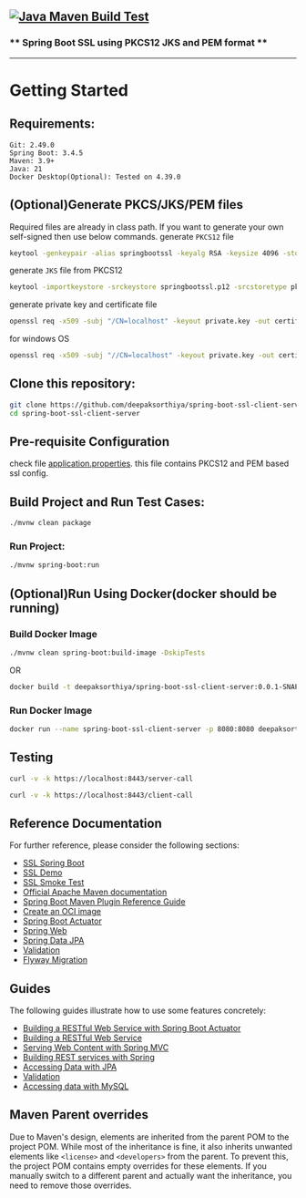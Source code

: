 [![Java Maven Build Test](https://github.com/deepaksorthiya/spring-boot-ssl-client-server/actions/workflows/maven-build.yml/badge.svg)](https://github.com/deepaksorthiya/spring-boot-ssl-client-server/actions/workflows/maven-build.yml)
---

### ** Spring Boot SSL using PKCS12 JKS and PEM format **

---

# Getting Started

## Requirements:

```
Git: 2.49.0
Spring Boot: 3.4.5
Maven: 3.9+
Java: 21
Docker Desktop(Optional): Tested on 4.39.0
```

## (Optional)Generate PKCS/JKS/PEM files

Required files are already in class path. If you want to generate your own self-signed then use below commands.
generate `PKCS12` file

```bash
keytool -genkeypair -alias springbootssl -keyalg RSA -keysize 4096 -storetype PKCS12 -keystore springbootssl.p12 -validity 36500
```

generate `JKS` file from PKCS12

```bash
keytool -importkeystore -srckeystore springbootssl.p12 -srcstoretype pkcs12 -destkeystore springbootssl.jks -deststoretype jks
```

generate private key and certificate file

```bash
openssl req -x509 -subj "/CN=localhost" -keyout private.key -out certificate.crt -sha256 -days 36500 -nodes -newkey rsa
```

for windows OS

```bash
openssl req -x509 -subj "//CN=localhost" -keyout private.key -out certificate.crt -sha256 -days 36500 -nodes -newkey rsa
```

## Clone this repository:

```bash
git clone https://github.com/deepaksorthiya/spring-boot-ssl-client-server.git
cd spring-boot-ssl-client-server
```

## Pre-requisite Configuration

check file [application.properties](src/main/resources/application.properties). this file contains PKCS12 and PEM based
ssl config.

## Build Project and Run Test Cases:

```bash
./mvnw clean package
```

### Run Project:

```bash
./mvnw spring-boot:run
```

## (Optional)Run Using Docker(docker should be running)

### Build Docker Image

```bash
./mvnw clean spring-boot:build-image -DskipTests
```

OR

```bash
docker build -t deepaksorthiya/spring-boot-ssl-client-server:0.0.1-SNAPSHOT . 
```

### Run Docker Image

```bash
docker run --name spring-boot-ssl-client-server -p 8080:8080 deepaksorthiya/spring-boot-ssl-client-server:0.0.1-SNAPSHOT
```

## Testing

```bash
curl -v -k https://localhost:8443/server-call
```

```bash
curl -v -k https://localhost:8443/client-call
```

## Reference Documentation

For further reference, please consider the following sections:

* [SSL Spring Boot](https://spring.io/blog/2023/11/07/ssl-hot-reload-in-spring-boot-3-2-0)
* [SSL Demo](https://spring.io/blog/2023/06/07/securing-spring-boot-applications-with-ssl)
* [SSL Smoke Test](https://github.com/spring-projects/spring-boot/tree/main/spring-boot-tests/spring-boot-smoke-tests/spring-boot-smoke-test-tomcat-ssl)
* [Official Apache Maven documentation](https://maven.apache.org/guides/index.html)
* [Spring Boot Maven Plugin Reference Guide](https://docs.spring.io/spring-boot/maven-plugin)
* [Create an OCI image](https://docs.spring.io/spring-boot/maven-plugin/build-image.html)
* [Spring Boot Actuator](https://docs.spring.io/spring-boot/reference/actuator/index.html)
* [Spring Web](https://docs.spring.io/spring-boot/reference/web/servlet.html)
* [Spring Data JPA](https://docs.spring.io/spring-boot/reference/data/sql.html#data.sql.jpa-and-spring-data)
* [Validation](https://docs.spring.io/spring-boot//io/validation.html)
* [Flyway Migration](https://docs.spring.io/spring-boot/how-to/data-initialization.html#howto.data-initialization.migration-tool.flyway)

## Guides

The following guides illustrate how to use some features concretely:

* [Building a RESTful Web Service with Spring Boot Actuator](https://spring.io/guides/gs/actuator-service/)
* [Building a RESTful Web Service](https://spring.io/guides/gs/rest-service/)
* [Serving Web Content with Spring MVC](https://spring.io/guides/gs/serving-web-content/)
* [Building REST services with Spring](https://spring.io/guides/tutorials/rest/)
* [Accessing Data with JPA](https://spring.io/guides/gs/accessing-data-jpa/)
* [Validation](https://spring.io/guides/gs/validating-form-input/)
* [Accessing data with MySQL](https://spring.io/guides/gs/accessing-data-mysql/)

## Maven Parent overrides

Due to Maven's design, elements are inherited from the parent POM to the project POM.
While most of the inheritance is fine, it also inherits unwanted elements like `<license>` and `<developers>` from the
parent.
To prevent this, the project POM contains empty overrides for these elements.
If you manually switch to a different parent and actually want the inheritance, you need to remove those overrides.

